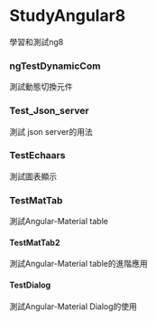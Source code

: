 # StudyAngular8
學習和測試ng8

### ngTestDynamicCom

測試動態切換元件

### Test_Json_server

測試 json server的用法

### TestEchaars

測試圖表顯示

### TestMatTab

測試Angular-Material table

#### TestMatTab2

測試Angular-Material table的進階應用

#### TestDialog

測試Angular-Material Dialog的使用